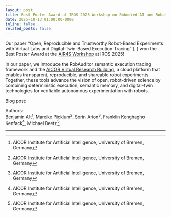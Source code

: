 ```yaml
---
layout: post
title: Best Poster Award at IROS 2025 Workshop on Embodied AI and Robotics for Future Scientific Discovery (AIR4S)
date: 2025-10-13 01:00:00-0000
inline: false
related_posts: false
---
```


Our paper “Open, Reproducible and Trustworthy Robot-Based Experiments with Virtual Labs and Digital-Twin-Based Execution Tracing” ([<i class="fas fa-link"></i>](https://arxiv.org/abs/2508.11406), [<i class="fas fa-file-pdf"></i>](/assets/pdf/vrb_scientific_discovery_IROS25_AIR4S.pdf)) won the Best Poster Award at the [AIR4S Workshop](https://airobot4sci.github.io/) at IROS 2025!

In our paper, we introduce the RobAuditor semantic execution tracing framework and the [AICOR Virtual Research Building](https://vrb.ease-crc.org/), a cloud platform that enables transparent, reproducible, and shareable robot experiments. Together, these tools advance the vision of open, robot-driven science by combining deterministic execution, semantic memory, and digital-twin technologies for verifiable autonomous experimentation with robots.

Blog post: [<i class="fa-solid fa-arrow-up-right-from-square"></i>](/blog/2025/reproducible-robot-experiments-in-the-cloud)

Authors:  
Benjamin Alt[^1], Mareike Picklum[^1], Sorin Arion[^1], Franklin Kenghagho Kenfack[^1], Michael Beetz[^1]

---

[^1]: AICOR Institute for Artificial Intelligence, University of Bremen, Germany  
